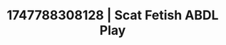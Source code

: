 ---
categories:
- Soft lighting seduction
- Shadow play
- Coworker crush
- Subtle dominance
- Sensual touch
image: /assets/images/1747788308128.jpg
layout: post
seo:
  description: Featured content with artistic ABDL Play, Scat Fetish. HD images available.
  keywords: ABDL Play, Scat Fetish
  og_image: /assets/images/1747788308128.jpg
  schema_type: VisualArtwork
tags:
- ABDL Play
- '#1747788308128'
- Scat Fetish
title: 1747788308128 | Scat Fetish ABDL Play
---
